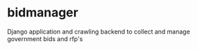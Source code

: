 bidmanager
==========

Django application and crawling backend to collect and manage government bids and rfp's